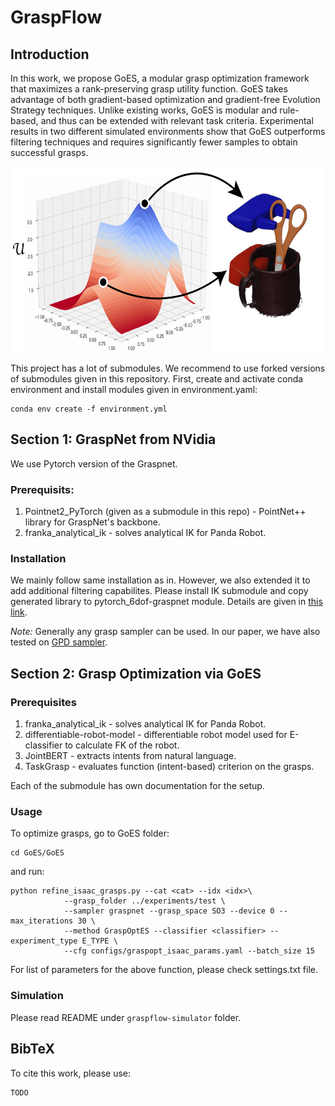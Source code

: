 # GraspFlow

## Introduction

In this work, we propose GoES, a modular grasp optimization framework that maximizes a rank-preserving
grasp utility function. GoES takes advantage of both gradient-based optimization and gradient-free Evolution
Strategy techniques. Unlike existing works, GoES is modular and rule-based, and thus can be extended with relevant
task criteria. Experimental results in two different simulated environments show that GoES outperforms filtering
techniques and requires significantly fewer samples to obtain successful grasps.

<img align="center" alt="GraspFlow" src="figs/main_fig3.png" width="600" height="300" />

This project has a lot of submodules. We recommend to use forked versions of submodules given in this repository. First, create and activate conda environment and install modules given in environment.yaml:

```
conda env create -f environment.yml
```

## Section 1: GraspNet from NVidia

We use Pytorch version of the Graspnet. 
### Prerequisits:
1. Pointnet2_PyTorch (given as a submodule in this repo) - PointNet++ library for GraspNet's backbone.
2. franka_analytical_ik  - solves analytical IK for Panda Robot.

### Installation
We mainly follow same installation as in. However, we also extended it to add additional filtering capabilites. Please install IK submodule and copy generated library to pytorch_6dof-graspnet module. Details are given in [this link](https://github.com/tasbolat1/franka_analytical_ik.git).

*Note:* Generally any grasp sampler can be used. In our paper, we have also tested on [GPD sampler](https://github.com/tasbolat1/gpd.git).


## Section 2: Grasp Optimization via GoES

### Prerequisites
1. franka_analytical_ik - solves analytical IK for Panda Robot.
2. differentiable-robot-model -  differentiable robot model used for E-classifier to calculate FK of the robot.
3. JointBERT - extracts intents from natural language.
4. TaskGrasp - evaluates function (intent-based) criterion on the grasps.

Each of the submodule has own documentation for the setup.
### Usage
To optimize grasps, go to GoES folder:

```
cd GoES/GoES
```

and run:
```
python refine_isaac_grasps.py --cat <cat> --idx <idx>\
            --grasp_folder ../experiments/test \
            --sampler graspnet --grasp_space SO3 --device 0 --max_iterations 30 \
            --method GraspOptES --classifier <classifier> --experiment_type E_TYPE \
            --cfg configs/graspopt_isaac_params.yaml --batch_size 15
```
For list of parameters for the above function, please check settings.txt file.

### Simulation
Please read README under ``graspflow-simulator`` folder.

## BibTeX

To cite this work, please use:

```
TODO
```
